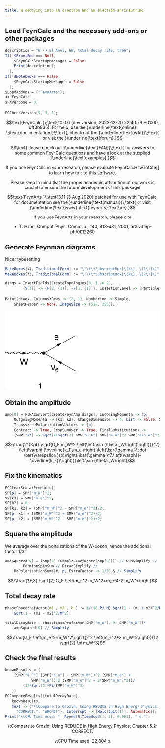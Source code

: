 ```yaml
---
title: W decaying into an electron and an electron-antineutrino
---
```



## Load FeynCalc and the necessary add-ons or other packages

```mathematica
description = "W -> El Anel, EW, total decay rate, tree";
If[ $FrontEnd === Null, 
  	$FeynCalcStartupMessages = False; 
  	Print[description]; 
  ];
If[ $Notebooks === False, 
  	$FeynCalcStartupMessages = False 
  ];
$LoadAddOns = {"FeynArts"};
<< FeynCalc`
$FAVerbose = 0; 
 
FCCheckVersion[9, 3, 1];
```

$$\text{FeynCalc }\;\text{10.0.0 (dev version, 2023-12-20 22:40:59 +01:00, dff3b835). For help, use the }\underline{\text{online} \;\text{documentation}}\;\text{, check out the }\underline{\text{wiki}}\;\text{ or visit the }\underline{\text{forum}.}$$

$$\text{Please check our }\underline{\text{FAQ}}\;\text{ for answers to some common FeynCalc questions and have a look at the supplied }\underline{\text{examples}.}$$

$$\text{If you use FeynCalc in your research, please evaluate FeynCalcHowToCite[] to learn how to cite this software.}$$

$$\text{Please keep in mind that the proper academic attribution of our work is crucial to ensure the future development of this package!}$$

$$\text{FeynArts }\;\text{3.11 (3 Aug 2020) patched for use with FeynCalc, for documentation see the }\underline{\text{manual}}\;\text{ or visit }\underline{\text{www}.\text{feynarts}.\text{de}.}$$

$$\text{If you use FeynArts in your research, please cite}$$

$$\text{ $\bullet $ T. Hahn, Comput. Phys. Commun., 140, 418-431, 2001, arXiv:hep-ph/0012260}$$

## Generate Feynman diagrams

Nicer typesetting

```mathematica
MakeBoxes[k1, TraditionalForm] := "\!\(\*SubscriptBox[\(k\), \(1\)]\)";
MakeBoxes[k2, TraditionalForm] := "\!\(\*SubscriptBox[\(k\), \(2\)]\)";
```

```mathematica
diags = InsertFields[CreateTopologies[0, 1 -> 2], 
    	{V[3]} -> {F[2, {1}], -F[1, {1}]}, InsertionLevel -> {Particles}]; 
 
Paint[diags, ColumnsXRows -> {2, 1}, Numbering -> Simple, 
  	SheetHeader -> None, ImageSize -> {512, 256}];
```

![1vtklee98p8jh](img/1vtklee98p8jh.svg)

## Obtain the amplitude

```mathematica
amp[0] = FCFAConvert[CreateFeynAmp[diags], IncomingMomenta -> {p}, 
  	OutgoingMomenta -> {k1, k2}, ChangeDimension -> 4, List -> False, SMP -> True, 
  	TransversePolarizationVectors -> {p}, 
  	Contract -> True, DropSumOver -> True, FinalSubstitutions -> 
   	{SMP["e"] -> Sqrt[8/Sqrt[2] SMP["G_F"] SMP["m_W"]^2 SMP["sin_W"]^2]}]
```

$$-\frac{2^{3/4} \sqrt{G_F m_W^2 \left(\left.\sin (\theta _W\right)\right){}^2} \left(\varphi (\overline{k_1},m_e)\right).\left(\bar{\gamma }\cdot \bar{\varepsilon }(p)\right).\bar{\gamma }^7.\left(\varphi (-\overline{k_2})\right)}{\left.\sin (\theta _W\right)}$$

## Fix the kinematics

```mathematica
FCClearScalarProducts[]
SP[p] = SMP["m_W"]^2;
SP[k1] = SMP["m_e"]^2;
SP[k2] = 0;
SP[k1, k2] = (SMP["m_W"]^2 - SMP["m_e"]^2)/2;
SP[p, k1] = (SMP["m_W"]^2 + SMP["m_e"]^2)/2;
SP[p, k2] = (SMP["m_W"]^2 - SMP["m_e"]^2)/2;
```

## Square the amplitude

We average over the polarizations of the W-boson, hence the additional factor 1/3

```mathematica
ampSquared[0] = (amp[0] (ComplexConjugate[amp[0]])) // SUNSimplify // 
     	FermionSpinSum // DiracSimplify // 
   	DoPolarizationSums[#, p, ExtraFactor -> 1/3] & // Simplify
```

$$-\frac{2}{3} \sqrt{2} G_F \left(m_e^2 m_W^2+m_e^4-2 m_W^4\right)$$

## Total decay rate

```mathematica
phaseSpacePrefactor[m1_, m2_, M_] := 1/(16 Pi M) Sqrt[1 - (m1 + m2)^2/M^2]*
   	Sqrt[1 - (m1 - m2)^2/M^2];
```

```mathematica
totalDecayRate = phaseSpacePrefactor[SMP["m_e"], 0, SMP["m_W"]]*
   	ampSquared[0] // Simplify
```

$$\frac{G_F \left(m_e^2-m_W^2\right){}^2 \left(m_e^2+2 m_W^2\right)}{12 \sqrt{2} \pi  m_W^3}$$

## Check the final results

```mathematica
knownResults = {
   	(SMP["G_F"] (SMP["m_e"] - SMP["m_W"])^2 (SMP["m_e"] + 
         	SMP["m_W"])^2 (SMP["m_e"]^2 + 2*SMP["m_W"]^2))/
    	(12*Sqrt[2]*Pi*SMP["m_W"]^3) 
   };
FCCompareResults[{totalDecayRate}, 
   knownResults, 
   Text -> {"\tCompare to Grozin, Using REDUCE in High Energy Physics, Chapter 5.2:", 
     "CORRECT.", "WRONG!"}, Interrupt -> {Hold[Quit[1]], Automatic}];
Print["\tCPU Time used: ", Round[N[TimeUsed[], 3], 0.001], " s."];

```

$$\text{$\backslash $tCompare to Grozin, Using REDUCE in High Energy Physics, Chapter 5.2:} \;\text{CORRECT.}$$

$$\text{$\backslash $tCPU Time used: }22.804\text{ s.}$$